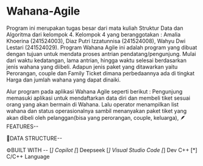# Wahana-Agile

Program ini merupakan tugas besar dari mata kuliah Struktur Data dan Algoritma dari kelompok 4. Kelompok 4 yang beranggotakan : Amalia Khoerina (241524003), Diaz Putri Izzatunnisa (241524008), Wahyu Dwi Lestari (241524029). Program Wahana Agile ini adalah program yang dibuat dengan tujuan untuk mendata proses antrian pendatang/pengunjung. Mulai dari waktu kedatangan, lama antrian, hingga waktu selesai berdasarkan jenis wahana yang diibeli. Adapun jenis paket yang ditawarkan yaitu Perorangan, couple dan Family Ticket dimana perbedaannya ada di tingkat Harga dan jumlah wahana yang dapat dinaiki.

Alur program pada aplikasi Wahana Agile seperti berikut : Pengunjung memasuki aplikasi untuk mendaftarkan data diri dan membeli tiket sesuai orang yang akan bermain di Wahana. Lalu operator menampilkan list wahana dan status operasionalnya sambil menanyakan paket tiket yang akan dibeli oleh pelanggan(bisa yang perorangan, couple, keluarga), 
🪶FEATURES--


🔗DATA STRUCTURE--


⚙️BUILT WITH --
[*]  Copilot
[*]  Deepseek
[*]  Visual Studio Code
[*]  Dev C++
[*]  C/C++ Language
